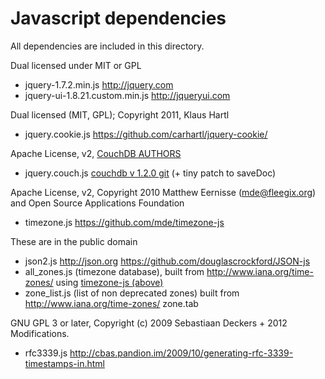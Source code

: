 Javascript dependencies
=======================

All dependencies are included in this directory.

Dual licensed under MIT or GPL

 - jquery-1.7.2.min.js http://jquery.com
 - jquery-ui-1.8.21.custom.min.js http://jqueryui.com

Dual licensed (MIT, GPL); Copyright 2011, Klaus Hartl

 - jquery.cookie.js https://github.com/carhartl/jquery-cookie/

Apache License, v2, [CouchDB AUTHORS](https://git-wip-us.apache.org/repos/asf?p=couchdb.git;a=blob;f=AUTHORS;h=49b5ef162b53f95126b663b0e6e75f1555fd6e9a;hb=e736fa9e314034e2603ac5861692ddeab92f1dad)

 - jquery.couch.js [couchdb v 1.2.0 git](https://git-wip-us.apache.org/repos/asf?p=couchdb.git;a=blob;f=share/www/script/jquery.couch.js;h=4db6efa223c5a22be3512056f91e5806e0144a94;hb=e736fa9e314034e2603ac5861692ddeab92f1dad) (+ tiny patch to saveDoc)

Apache License, v2, Copyright 2010 Matthew Eernisse (mde@fleegix.org) and Open Source Applications Foundation

 - timezone.js https://github.com/mde/timezone-js

These are in the public domain

 - json2.js http://json.org https://github.com/douglascrockford/JSON-js
 - all_zones.js (timezone database), built from http://www.iana.org/time-zones/ using [timezone-js (above)](https://github.com/mde/timezone-js/blob/master/src/node-preparse.js)
 - zone_list.js (list of non deprecated zones) built from http://www.iana.org/time-zones/ zone.tab

GNU GPL 3 or later, Copyright (c) 2009 Sebastiaan Deckers + 2012 Modifications.

 - rfc3339.js http://cbas.pandion.im/2009/10/generating-rfc-3339-timestamps-in.html

